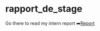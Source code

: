 # rapport_de_stage
Go there to read my intern report ➡️[Report](https://github.com/JiquanZhong/rapport_de_stage/blob/JiquanZHONG/rapport_final_Jiquan_ZHONG_61554.docx.pdf)
